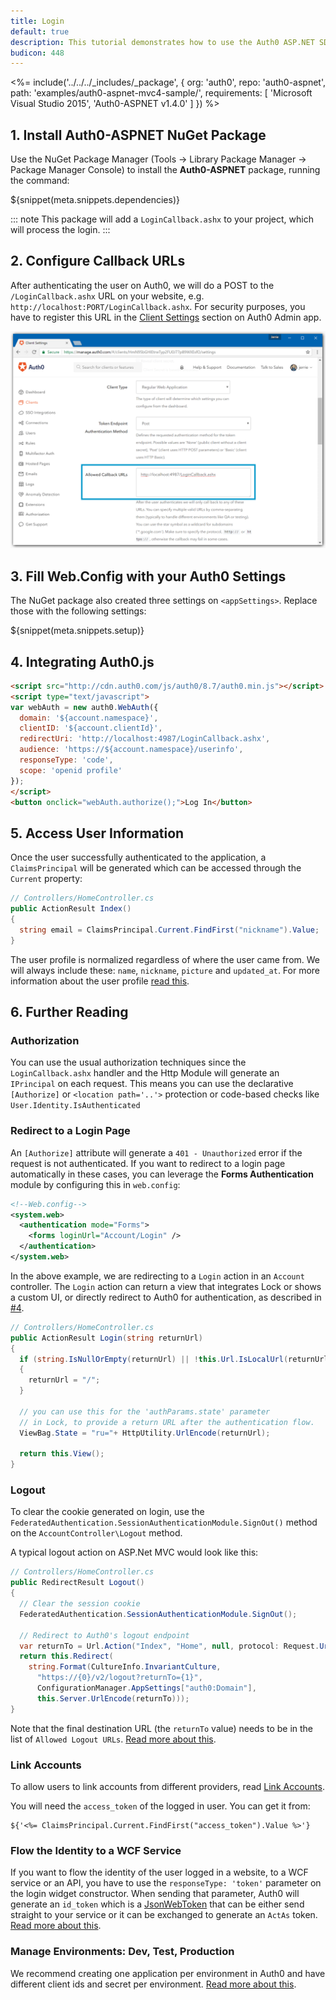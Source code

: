 ```yaml
---
title: Login
default: true
description: This tutorial demonstrates how to use the Auth0 ASP.NET SDK to add authentication and authorization to your web app
budicon: 448
---
```


<%= include('../../../_includes/_package', {
  org: 'auth0',
  repo: 'auth0-aspnet',
  path: 'examples/auth0-aspnet-mvc4-sample/',
  requirements: [
    'Microsoft Visual Studio 2015',
    'Auth0-ASPNET v1.4.0'
  ]
}) %>

## 1. Install Auth0-ASPNET NuGet Package

Use the NuGet Package Manager (Tools -> Library Package Manager -> Package Manager Console) to install the **Auth0-ASPNET** package, running the command:

${snippet(meta.snippets.dependencies)}

::: note
This package will add a `LoginCallback.ashx` to your project, which will process the login.
:::

## 2. Configure Callback URLs

After authenticating the user on Auth0, we will do a POST to the `/LoginCallback.ashx` URL on your website, e.g. `http://localhost:PORT/LoginCallback.ashx`. For security purposes, you have to register this URL in the [Client Settings](${manage_url}/#/applications/${account.clientId}/settings) section on Auth0 Admin app.

![Callback URLs](/media/articles/server-platforms/aspnet/callback_url.png)

## 3. Fill Web.Config with your Auth0 Settings

The NuGet package also created three settings on `<appSettings>`. Replace those with the following settings:

${snippet(meta.snippets.setup)}

## 4. Integrating Auth0.js

```html
<script src="http://cdn.auth0.com/js/auth0/8.7/auth0.min.js"></script>
<script type="text/javascript">
var webAuth = new auth0.WebAuth({
  domain: '${account.namespace}',
  clientID: '${account.clientId}',
  redirectUri: 'http://localhost:4987/LoginCallback.ashx',
  audience: 'https://${account.namespace}/userinfo',
  responseType: 'code',
  scope: 'openid profile'
});
</script>
<button onclick="webAuth.authorize();">Log In</button>
```


## 5. Access User Information

Once the user successfully authenticated to the application, a `ClaimsPrincipal` will be generated which can be accessed through the `Current` property:

```cs
// Controllers/HomeController.cs
public ActionResult Index()
{
  string email = ClaimsPrincipal.Current.FindFirst("nickname").Value;
}
```

The user profile is normalized regardless of where the user came from. We will always include these: `name`, `nickname`, `picture` and `updated_at`. For more information about the user profile [read this](/user-profile).

## 6. Further Reading

### Authorization

You can use the usual authorization techniques since the `LoginCallback.ashx` handler and the Http Module will generate an `IPrincipal` on each request. This means you can use the declarative `[Authorize]` or `<location path='..'>` protection or code-based checks like `User.Identity.IsAuthenticated`

### Redirect to a Login Page

An `[Authorize]` attribute will generate a `401 - Unauthorized` error if the request is not authenticated. If you want to redirect to a login page automatically in these cases, you can leverage the **Forms Authentication** module by configuring this in `web.config`:

```xml
<!--Web.config-->
<system.web>
  <authentication mode="Forms">
    <forms loginUrl="Account/Login" />
  </authentication>
</system.web>
```

In the above example, we are redirecting to a `Login` action in an `Account` controller. The `Login` action can return a view that integrates Lock or shows a custom UI, or directly redirect to Auth0 for authentication, as described in [#4](#4-trigger-login-manually-or-integrating-lock).

```cs
// Controllers/HomeController.cs
public ActionResult Login(string returnUrl)
{
  if (string.IsNullOrEmpty(returnUrl) || !this.Url.IsLocalUrl(returnUrl))
  {
    returnUrl = "/";
  }

  // you can use this for the 'authParams.state' parameter
  // in Lock, to provide a return URL after the authentication flow.
  ViewBag.State = "ru="+ HttpUtility.UrlEncode(returnUrl);

  return this.View();
}
```

### Logout

To clear the cookie generated on login, use the `FederatedAuthentication.SessionAuthenticationModule.SignOut()` method on the `AccountController\Logout` method.

A typical logout action on ASP.Net MVC would look like this:

```cs
// Controllers/HomeController.cs
public RedirectResult Logout()
{
  // Clear the session cookie
  FederatedAuthentication.SessionAuthenticationModule.SignOut();

  // Redirect to Auth0's logout endpoint
  var returnTo = Url.Action("Index", "Home", null, protocol: Request.Url.Scheme );
  return this.Redirect(
    string.Format(CultureInfo.InvariantCulture,
      "https://{0}/v2/logout?returnTo={1}",
      ConfigurationManager.AppSettings["auth0:Domain"],
      this.Server.UrlEncode(returnTo)));
}
```

Note that the final destination URL (the `returnTo` value) needs to be in the list of `Allowed Logout URLs`. [Read more about this](/logout#redirecting-users-after-logout).

### Link Accounts

To allow users to link accounts from different providers, read [Link Accounts](/link-accounts).

You will need the `access_token` of the logged in user. You can get it from:

```
${'<%= ClaimsPrincipal.Current.FindFirst("access_token").Value %>'}
```

### Flow the Identity to a WCF Service

If you want to flow the identity of the user logged in a website, to a WCF service or an API, you have to use the `responseType: 'token'` parameter on the login widget constructor. When sending that parameter, Auth0 will generate an `id_token` which is a [JsonWebToken](http://tools.ietf.org/html/draft-ietf-oauth-json-web-token-06) that can be either send straight to your service or it can be exchanged to generate an `ActAs` token. [Read more about this](/server-apis/wcf-service).

### Manage Environments: Dev, Test, Production

We recommend creating one application per environment in Auth0 and have different client ids and secret per environment. [Read more about this](/azure-tutorial).
